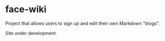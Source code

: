 # face-wiki

Project that allows users to sign up and edit their own Markdown "blogs".

Site under development.
